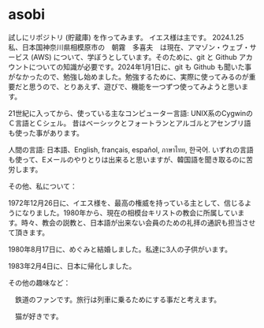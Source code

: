 # asobi
試しにリポジトリ (貯蔵庫) を作ってみます。
イエス様は主です。  2024.1.25
私、日本国神奈川県相模原市の　朝霧　多喜夫　は現在、アマゾン・ウェブ・サービス (AWS) について、学ぼうとしています。そのために、git と Github アカウントについての知識が必要です。2024年1月1日に、git も Github も聞いた事がなかったので、勉強し始めました。勉強するために、実際に使ってみるのが重要だと思うので、とりあえず、遊びで、機能を一つずつ使ってみようと思います。

21世紀に入ってから、使っている主なコンピューター言語: UNIX系のCygwinのＣ言語とＣシェル。
昔はベーシックとフォートランとアルゴルとアセンブリ語も使った事があります。

人間の言語: 日本語、English, français, español, ภาษาไทย, 한국어.
いずれの言語も使って、Eメールのやりとりは出来ると思いますが、韓国語を聞き取るのに苦労します。

その他、私について：

1972年12月26日に、イエス様を、最高の権威を持っている主として、信じるようになりました。1980年から、現在の相模台キリストの教会に所属しています。時々、教会の説教と、日本語が出来ない会員のための礼拝の通訳も担当させて頂きます。

1980年8月17日に、めぐみと結婚しました。私達に3人の子供がいます。

1983年2月4日に、日本に帰化しました。

その他の趣味など：

　鉄道のファンです。旅行は列車に乗るためにする事だと考えます。

　猫が好きです。
